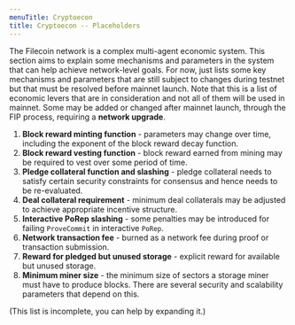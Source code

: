```yaml
---
menuTitle: Cryptoecon
title: Cryptoecon -- Placeholders
---
```


The Filecoin network is a complex multi-agent economic system. This section aims to explain some mechanisms and parameters in the system that can help achieve network-level goals. For now, just lists some key mechanisms and parameters that are still subject to changes during testnet but that must be resolved before mainnet launch. Note that this is a list of economic levers that are in consideration and not all of them will be used in mainnet. Some may be added or changed after mainnet launch, through the FIP process, requiring a **network upgrade**.

1. **Block reward minting function** - parameters may change over time, including the exponent of the block reward decay function.
2. **Block reward vesting function** - block reward earned from mining may be required to vest over some period of time.
3. **Pledge collateral function and slashing** - pledge collateral needs to satisfy certain security constraints for consensus and hence needs to be re-evaluated.
4. **Deal collateral requirement** - minimum deal collaterals may be adjusted to achieve appropriate incentive structure.
5. **Interactive PoRep slashing** - some penalties may be introduced for failing `ProveCommit` in interactive `PoRep`.
6. **Network transaction fee** - burned as a network fee during proof or transaction submission.
7. **Reward for pledged but unused storage** - explicit reward for available but unused storage.
8. **Minimum miner size** - the minimum size of sectors a storage miner must have to produce blocks. There are several security and scalability parameters that depend on this.

(This list is incomplete, you can help by expanding it.)
